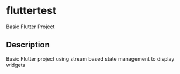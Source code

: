 # fluttertest

Basic Flutter Project

## Description

Basic Flutter project using stream based state management to display widgets

